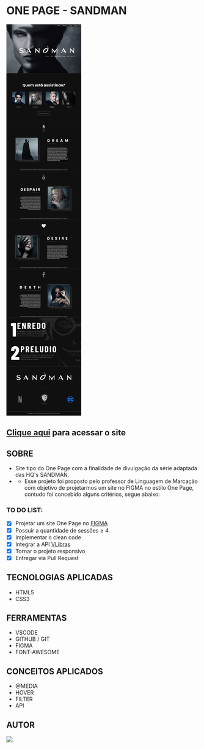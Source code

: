 # **ONE PAGE - SANDMAN**

![](./img/DESKTOP.png)

## [Clique aqui](https://viniciusnunes137.github.io/sandman/) para acessar o site

## **SOBRE**

- Site tipo do One Page com a finalidade de divulgação da série adaptada das HQ's SANDMAN.
- - Esse projeto foi proposto pelo professor de Linguagem de Marcação com objetivo de projetarmos um site no FIGMA no estilo One Page, contudo foi concebido alguns critérios, segue abaixo:

### **TO DO LIST:**

- [x] Projetar um site One Page no [FIGMA](https://www.figma.com/file/H9cP1AtEc5On4kY8C4HL2s/Sandman?node-id=1%3A2&t=WlCuZlimkDnHcC0w-1)
- [x] Possuir a quantidade de sessões ≥ 4
- [x] Implementar o clean code
- [X] Integrar a API [VLibras](https://www.gov.br/governodigital/pt-br/vlibras)
- [X] Tornar o projeto responsivo
- [X] Entregar via Pull Request

## **TECNOLOGIAS APLICADAS**

- HTML5
- CSS3


## **FERRAMENTAS**

- VSCODE
- GITHUB / GIT
- FIGMA
- FONT-AWESOME


## **CONCEITOS APLICADOS**

- @MEDIA
- HOVER
- FILTER
- API

## **AUTOR**

 <a href="https://github.com/VINICIUSNUNES137"><img src="https://img.shields.io/badge/DESENVOLVEDOR-VINICIUS%20NUNES-informational?style=for-the-badge&logo=appveyor"></a>
